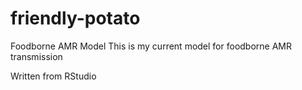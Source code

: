 # friendly-potato
Foodborne AMR Model
This is my current model for foodborne AMR transmission

Written from RStudio